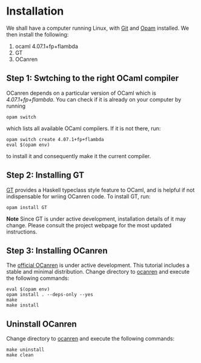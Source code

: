 # Installation

We shall have a computer running Linux, with [Git](https://git-scm.com/)
and [Opam](https://opam.ocaml.org/) installed.
We then install the following:  

1. ocaml 4.07.1+fp+flambda
1. GT
1. OCanren

## Step 1: Swtching to the right OCaml compiler

OCanren depends on a particular version of OCaml which is _4.07.1+fp+flambda_. You can check
if it is already on your computer by running
```
opam switch
```
which lists all available OCaml compilers. If it is not there, run:
```
opam switch create 4.07.1+fp+flambda
eval $(opam env)
```
to install it and consequently make it the current compiler.

## Step 2:  Installing GT

[GT](https://github.com/JetBrains-Research/GT) provides
a Haskell typeclass style feature to OCaml, and is helpful if not indispensable for wriing OCanren code.
To install
GT, run:
```
opam install GT
```

**Note** Since GT is under active development, installation details of it may change. Please consult the project
webpage for the most updated instructions.

## Step 3:  Installing OCanren

The [official OCanren](https://github.com/JetBrains-Research/OCanren.git) is
under active development. This tutorial includes a stable and minimal distribution. 
Change directory to [ocanren](./ocanren) and execute the following commands: 
```
eval $(opam env)
opam install . --deps-only --yes
make
make install
```

## Uninstall OCanren

Change directory to [ocanren](./ocanren) and execute the following commands:
```
make uninstall
make clean
```